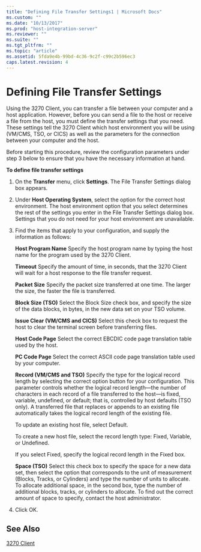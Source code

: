 ```yaml
---
title: "Defining File Transfer Settings1 | Microsoft Docs"
ms.custom: ""
ms.date: "10/13/2017"
ms.prod: "host-integration-server"
ms.reviewer: ""
ms.suite: ""
ms.tgt_pltfrm: ""
ms.topic: "article"
ms.assetid: 5fda9e4b-99bd-4c36-9c2f-c99c2b596ec3
caps.latest.revision: 4
---
```

# Defining File Transfer Settings
Using the 3270 Client, you can transfer a file between your computer and a host application. However, before you can send a file to the host or receive a file from the host, you must define the transfer settings that you need. These settings tell the 3270 Client which host environment you will be using (VM/CMS, TSO, or CICS) as well as the parameters for the connection between your computer and the host.  
  
 Before starting this procedure, review the configuration parameters under step 3 below to ensure that you have the necessary information at hand.  
  
 **To define file transfer settings**  
  
1.  On the **Transfer** menu, click **Settings**. The File Transfer Settings dialog box appears.  
  
2.  Under **Host Operating System**, select the option for the correct host environment. The host environment option that you select determines the rest of the settings you enter in the File Transfer Settings dialog box. Settings that you do not need for your host environment are unavailable.  
  
3.  Find the items that apply to your configuration, and supply the information as follows:  
  
     **Host Program Name** Specify the host program name by typing the host name for the program used by the 3270 Client.  
  
     **Timeout** Specify the amount of time, in seconds, that the 3270 Client will wait for a host response to the file transfer request.  
  
     **Packet Size** Specify the packet size transferred at one time. The larger the size, the faster the file is transferred.  
  
     **Block Size (TSO)** Select the Block Size check box, and specify the size of the data blocks, in bytes, in the new data set on your TSO volume.  
  
     **Issue Clear (VM/CMS and CICS)** Select this check box to request the host to clear the terminal screen before transferring files.  
  
     **Host Code Page** Select the correct EBCDIC code page translation table used by the host.  
  
     **PC Code Page** Select the correct ASCII code page translation table used by your computer.  
  
     **Record (VM/CMS and TSO)** Specify the type for the logical record length by selecting the correct option button for your configuration. This parameter controls whether the logical record length—the number of characters in each record of a file transferred to the host—is fixed, variable, undefined, or default; that is, controlled by host defaults (TSO only). A transferred file that replaces or appends to an existing file automatically takes the logical record length of the existing file.  
  
     To update an existing host file, select Default.  
  
     To create a new host file, select the record length type: Fixed, Variable, or Undefined.  
  
     If you select Fixed, specify the logical record length in the Fixed box.  
  
     **Space (TSO)** Select this check box to specify the space for a new data set, then select the option that corresponds to the unit of measurement (Blocks, Tracks, or Cylinders) and type the number of units to allocate. To allocate additional space, in the second box, type the number of additional blocks, tracks, or cylinders to allocate. To find out the correct amount of space to specify, contact the host administrator.  
  
4.  Click OK.  
  
## See Also  
 [3270 Client](../core/3270-client.md)